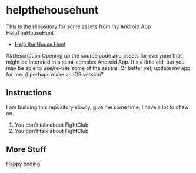 # helpthehousehunt

This is the repository for  some assets from my Android App HelpTheHouseHunt
- [Help the House Hunt](https://play.google.com/store/apps/details?id=sdei.app.helpthehousehuntfree)

##Description
Opening up the source code and assets for everyone that might be intersted in a semi-complex Android App.  It's a little old, but you may be able to use/re-use some of the assets.  Or better yet, update my app for me.  :)   perhaps make an iOS version?


## Instructions
I am building this repository slowly, give me some time, I have a lot to chew on.
1. You don't talk about FightClub
2. You don't talk about FightClub

## More Stuff
Happy coding!
